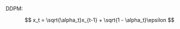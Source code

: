 DDPM:

$$
x_t = \sqrt{\alpha_t}x_{t-1} + \sqrt{1 - \alpha_t}\epsilon
$$

<!-- ##{"script":"<script src='https://blog.meekdai.com/Gmeek/plugins/GmeekTOC.js'></script>"}## -->